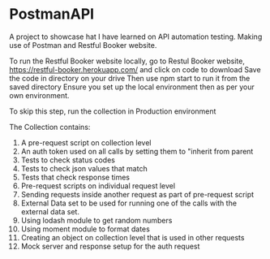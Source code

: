 # PostmanAPI

A project to showcase hat I have learned on API automation testing. Making use of Postman and Restful Booker website. 

To run the Restful Booker website locally, go to Restul Booker website, https://restful-booker.herokuapp.com/ and click on code to download
Save the code in directory on your drive
Then use npm start to run it from the saved directory
Ensure you set up the local environment then as per your own environment. 

To skip this step, run the collection in Production environment

The Collection contains:
1. A pre-request script on collection level
2. An auth token used on all calls by setting them to "inherit from parent
3. Tests to check status codes
4. Tests to check json values that match
5. Tests that check response times
6. Pre-request scripts on individual request level
7. Sending requests inside another request as part of pre-request script
8. External Data set to be used for running one of the calls with the external data set.
9. Using lodash module to get random numbers
10. Using moment module to format dates
11. Creating an object on collection level that is used in other requests
12. Mock server and response setup for the auth request




